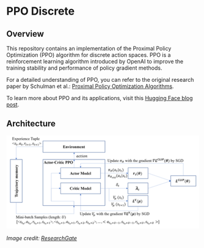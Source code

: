# PPO Discrete

## Overview

This repository contains an implementation of the Proximal Policy Optimization (PPO) algorithm for discrete action spaces. PPO is a reinforcement learning algorithm introduced by OpenAI to improve the training stability and performance of policy gradient methods.

For a detailed understanding of PPO, you can refer to the original research paper by Schulman et al.:
[Proximal Policy Optimization Algorithms](https://arxiv.org/abs/1707.06347).

To learn more about PPO and its applications, visit this [Hugging Face blog post](https://huggingface.co/blog/deep-rl-ppo).

## Architecture

<img src="ppo.png" alt="PPO Architecture" width="600">

*Image credit: [ResearchGate](https://www.researchgate.net/figure/The-actor-critic-proximal-policy-optimization-Actor-Critic-PPO-algorithm-process_fig3_339651408)*
